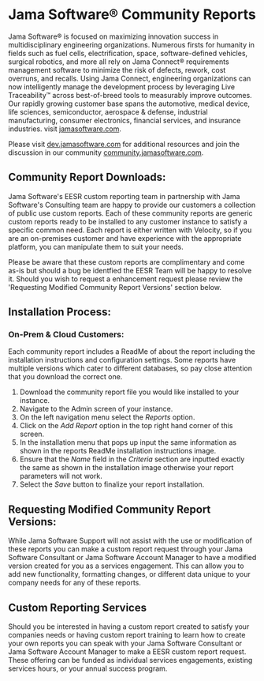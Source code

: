 # Jama Software® Community Reports

Jama Software® is focused on maximizing innovation success in multidisciplinary engineering organizations. Numerous firsts for humanity in fields such as fuel cells, electrification, space, software-defined vehicles, surgical robotics, and more all rely on Jama Connect® requirements management software to minimize the risk of defects, rework, cost overruns, and recalls. Using Jama Connect, engineering organizations can now intelligently manage the development process by leveraging Live Traceability™ across best-of-breed tools to measurably improve outcomes. Our rapidly growing customer base spans the automotive, medical device, life sciences, semiconductor, aerospace & defense, industrial manufacturing, consumer electronics, financial services, and insurance industries. visit [jamasoftware.com](https://jamasoftware.com).

Please visit [dev.jamasoftware.com](http://dev.jamasoftware.com) for additional resources and join the discussion in our community [community.jamasoftware.com](http://community.jamasoftware.com).


## Community Report Downloads:
Jama Software's EESR custom reporting team in partnership with Jama Software's Consulting team are happy to provide our customers a collection of public use custom reports. Each of these community reports are generic custom reports ready to be installed to any customer instance to satisfy a specific common need. Each report is either written with Velocity, so if you are an on-premises customer and have experience with the appropriate platform, you can manipulate them to suit your needs. 

Please be aware that these custom reports are complimentary and come as-is but should a bug be identfied the EESR Team will be happy to resolve it. Should you wish to request a enhancement request please review the 'Requesting Modified Community Report Versions' section below.


## Installation Process:

### On-Prem & Cloud Customers:
Each community report includes a ReadMe of about the report including the installation instructions and configuration settings. Some reports have multiple versions which cater to different databases, so pay close attention that you download the correct one. 
1. Download the community report file you would like installed to your instance. 
2. Navigate to the Admin screen of your instance.
3. On the left navigation menu select the *Reports* option.
4. Click on the *Add Report* option in the top right hand corner of this screen.
5. In the installation menu that pops up input the same information as shown in the reports ReadMe installation instructions image. 
6. Ensure that the *Name* field in the *Criteria* section are inputted exactly the same as shown in the installation image otherwise your report parameters will not work. 
6. Select the *Save* button to finalize your report installation.
 

## Requesting Modified Community Report Versions:
While Jama Software Support will not assist with the use or modification of these reports you can make a custom report request through your Jama Software Consultant or Jama Software Account Manager to have a modified version created for you as a services engagement. This can allow you to add new functionality, formatting changes, or different data unique to your company needs for any of these reports.


## Custom Reporting Services
Should you be interested in having a custom report created to satisfy your companies needs or having custom report training to learn how to create your own reports you can speak with your Jama Software Consultant or Jama Software Account Manager to make a EESR custom report request. These offering can be funded as individual services engagements, existing services hours, or your annual success program. 